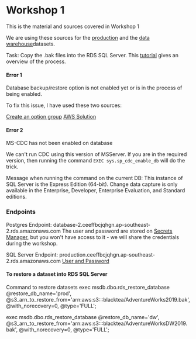 # Workshop 1

This is the material and sources covered in Workshop 1


We are using these sources for the [production](https://github.com/Microsoft/sql-server-samples/releases/download/adventureworks/AdventureWorks2019.bak) and the [data warehouse](https://github.com/Microsoft/sql-server-samples/releases/download/adventureworks/AdventureWorksDW2019.bak)datasets.

Task: Copy the .bak files into the RDS SQL Server. This [tutorial](https://docs.aws.amazon.com/AmazonRDS/latest/UserGuide/SQLServer.Procedural.Importing.html) gives an overview of the process.


#### Error 1
Database backup/restore option is not enabled yet or is in the process of being enabled.

To fix this issue, I have used these two sources:

[Create an option group](https://stackoverflow.com/questions/57005157/restore-from-s3-bucket-to-sql-server-getting-error-database-backup-restore-optio)
[AWS Solution](https://aws.amazon.com/premiumsupport/knowledge-center/native-backup-rds-sql-server/)

#### Error 2
MS-CDC has not been enabled on database

We can't run CDC using this version of MSServer. If you are in the required version, then running the command `EXEC sys.sp_cdc_enable_db` will do the trick.

Message when running the command on the current DB:
This instance of SQL Server is the Express Edition (64-bit). Change data capture is only available in the Enterprise, Developer, Enterprise Evaluation, and Standard editions.


### Endpoints
Postgres
Endpoint: database-2.ceeffbcjqhgn.ap-southeast-2.rds.amazonaws.com
The user and password are stored on [Secrets Manager](rds!db-031c8c48-80cb-4c2c-86d7-705928bc24d7), but you won't have access to it - we will share the credentials during the workshop. 

SQL Server
Endpoint: production.ceeffbcjqhgn.ap-southeast-2.rds.amazonaws.com
[User and Password](rds!db-e4f703c3-0169-46bc-9a6c-18be4c755e8e)




#### To restore a dataset into RDS SQL Server

Command to restore datasets
exec msdb.dbo.rds_restore_database
	@restore_db_name='prod',
	@s3_arn_to_restore_from='arn:aws:s3:::blacktea/AdventureWorks2019.bak',
	@with_norecovery=0,
	@type='FULL';

exec msdb.dbo.rds_restore_database
	@restore_db_name='dw',
	@s3_arn_to_restore_from='arn:aws:s3:::blacktea/AdventureWorksDW2019.bak',
	@with_norecovery=0,
	@type='FULL';

